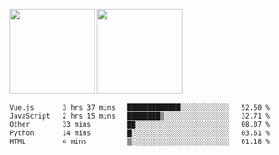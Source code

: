 <img src="https://github-readme-stats.vercel.app/api?username=Dream4ever&count_private=true&show_icons=true&theme=tokyonight" height="150" /> <img src="https://github-readme-stats.vercel.app/api/top-langs/?username=Dream4ever&count_private=true&show_icons=true&theme=tokyonight&langs_count=5&layout=compact" height="150" />

<!--START_SECTION:waka-->

```txt
Vue.js       3 hrs 37 mins   █████████████░░░░░░░░░░░░   52.50 %
JavaScript   2 hrs 15 mins   ████████▒░░░░░░░░░░░░░░░░   32.71 %
Other        33 mins         ██░░░░░░░░░░░░░░░░░░░░░░░   08.07 %
Python       14 mins         █░░░░░░░░░░░░░░░░░░░░░░░░   03.61 %
HTML         4 mins          ▒░░░░░░░░░░░░░░░░░░░░░░░░   01.18 %
```

<!--END_SECTION:waka-->
